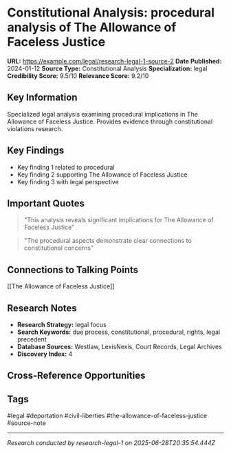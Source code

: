 # Constitutional Analysis: procedural analysis of The Allowance of Faceless Justice

**URL:** https://example.com/legal/research-legal-1-source-2
**Date Published:** 2024-01-12
**Source Type:** Constitutional Analysis
**Specialization:** legal
**Credibility Score:** 9.5/10
**Relevance Score:** 9.2/10

## Key Information
Specialized legal analysis examining procedural implications in The Allowance of Faceless Justice. Provides evidence through constitutional violations research.

## Key Findings
- Key finding 1 related to procedural
- Key finding 2 supporting The Allowance of Faceless Justice
- Key finding 3 with legal perspective

## Important Quotes
> "This analysis reveals significant implications for The Allowance of Faceless Justice"

> "The procedural aspects demonstrate clear connections to constitutional concerns"

## Connections to Talking Points
[[The Allowance of Faceless Justice]]

## Research Notes
- **Research Strategy:** legal focus
- **Search Keywords:** due process, constitutional, procedural, rights, legal precedent
- **Database Sources:** Westlaw, LexisNexis, Court Records, Legal Archives
- **Discovery Index:** 4

## Cross-Reference Opportunities
<!-- Audit agents will populate this section -->

## Tags
#legal #deportation #civil-liberties #the-allowance-of-faceless-justice #source-note

---
*Research conducted by research-legal-1 on 2025-06-28T20:35:54.444Z*
